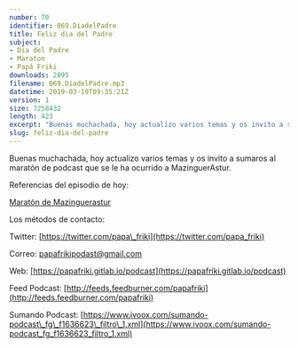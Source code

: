 ```yaml
---
number: 70
identifier: 069.DiadelPadre
title: Feliz dia del Padre
subject:
- Dia del Padre
- Maraton
- Papá Friki
downloads: 2895
filename: 069.DiadelPadre.mp3
datetime: 2019-03-19T09:35:21Z
version: 1
size: 7258432
length: 423
excerpt: "Buenas muchachada, hoy actualizo varios temas y os invito a sumaros al maratón de podcast que se le ha ocurrido a MazinguerAstur.  \n\nReferencias del episodio de hoy:\n\n[Maratón de Mazinguerastur](http://www.ivoox.com/33472899)  \n\nLos métodos de contacto:  \n\nTwitter: [https://twitter.com/papa\\_friki](https://twitter.com/papa_friki)\n\nCorreo: [papafrikipodast@gmail.com](https://archive.org/details/papafrikipodast@gmail.com)\n\nWeb: [https://papafriki.gitlab.io/podcast](https://papafriki.gitlab.io/podcast)\n\nFeed Podcast: [http://feeds.feedburner.com/papafriki](http://feeds.feedburner.com/papafriki)\n\nSumando Podcast: [https://www.ivoox.com/sumando-podcast\\_fg\\_f1636623\\_filtro\\_1.xml](https://www.ivoox.com/sumando-podcast_fg_f1636623_filtro_1.xml)"
slug: feliz-dia-del-padre
---
```

Buenas muchachada, hoy actualizo varios temas y os invito a sumaros al maratón de podcast que se le ha ocurrido a MazinguerAstur.

Referencias del episodio de hoy:

[Maratón de Mazinguerastur](http://www.ivoox.com/33472899)

Los métodos de contacto:

Twitter: [https://twitter.com/papa\_friki](https://twitter.com/papa_friki)

Correo: [papafrikipodast@gmail.com](https://archive.org/details/papafrikipodast@gmail.com)

Web: [https://papafriki.gitlab.io/podcast](https://papafriki.gitlab.io/podcast)

Feed Podcast: [http://feeds.feedburner.com/papafriki](http://feeds.feedburner.com/papafriki)

Sumando Podcast: [https://www.ivoox.com/sumando-podcast\_fg\_f1636623\_filtro\_1.xml](https://www.ivoox.com/sumando-podcast_fg_f1636623_filtro_1.xml)